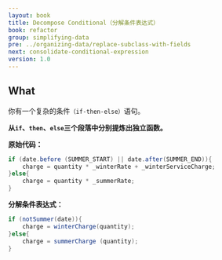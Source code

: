 ```yaml
---
layout: book
title: Decompose Conditional（分解条件表达式）
book: refactor
group: simplifying-data
pre: ../organizing-data/replace-subclass-with-fields
next: consolidate-conditional-expression
version: 1.0
---
```



## What

你有一个复杂的条件`（if-then-else）`语句。

**从`if`、`then`、`else`三个段落中分别提炼出独立函数。**


**原始代码：**

```java
if (date.before (SUMMER_START) || date.after(SUMMER_END)){
    charge = quantity * _winterRate + _winterServiceCharge;
}else{
    charge = quantity * _summerRate;
} 
```

**分解条件表达式：**

```java
if (notSummer(date)){
    charge = winterCharge(quantity);
}else{
    charge = summerCharge (quantity);
}
```